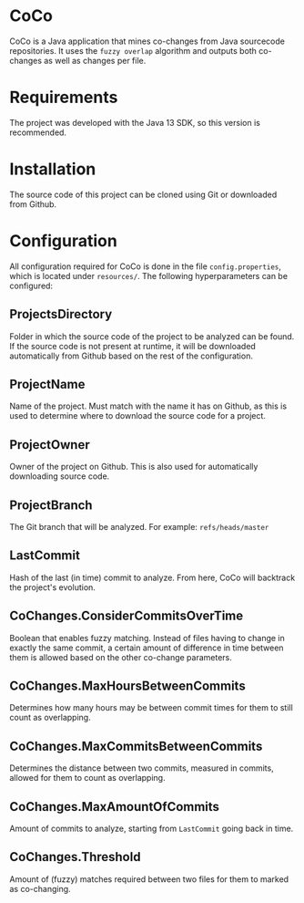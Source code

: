 # CoCo
CoCo is a Java application that mines co-changes from Java sourcecode repositories. 
It uses the ```fuzzy overlap``` algorithm and outputs both co-changes as well as changes per file.
# Requirements
The project was developed with the Java 13 SDK, so this version is recommended.
# Installation
The source code of this project can be cloned using Git or downloaded from Github. 
# Configuration
All configuration required for CoCo is done in the file ```config.properties```, which is located under ```resources/```.
The following hyperparameters can be configured:
## ProjectsDirectory
Folder in which the source code of the project to be analyzed can be found. If the source code is not present at runtime,
it will be downloaded automatically from Github based on the rest of the configuration.
## ProjectName
Name of the project. Must match with the name it has on Github, as this is used to determine where to download the source code for a project.
## ProjectOwner
Owner of the project on Github. This is also used for automatically downloading source code.
## ProjectBranch
The Git branch that will be analyzed. For example:
```refs/heads/master```
## LastCommit
Hash of the last (in time) commit to analyze. From here, CoCo will backtrack the project's evolution.
## CoChanges.ConsiderCommitsOverTime
Boolean that enables fuzzy matching. Instead of files having to change in exactly the same commit, a certain amount of difference in time between them is allowed based on the other co-change parameters.
## CoChanges.MaxHoursBetweenCommits
Determines how many hours may be between commit times for them to still count as overlapping.
## CoChanges.MaxCommitsBetweenCommits
Determines the distance between two commits, measured in commits, allowed for them to count as overlapping.
## CoChanges.MaxAmountOfCommits
Amount of commits to analyze, starting from ```LastCommit``` going back in time.
## CoChanges.Threshold
Amount of (fuzzy) matches required between two files for them to marked as co-changing. 